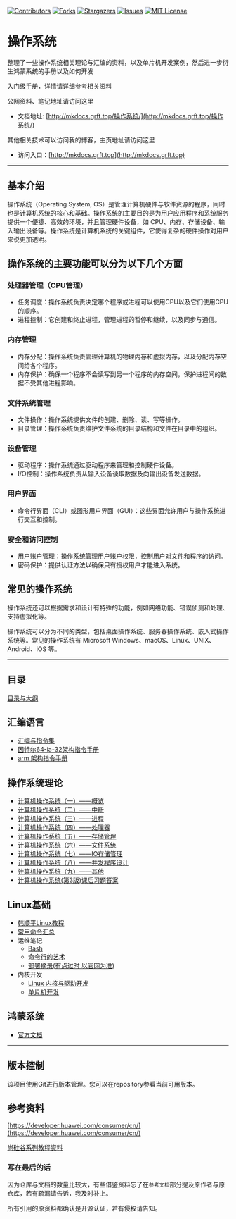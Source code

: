 <!-- PROJECT SHIELDS -->

[![Contributors][contributors-shield]][contributors-url]
[![Forks][forks-shield]][forks-url]
[![Stargazers][stars-shield]][stars-url]
[![Issues][issues-shield]][issues-url]
[![MIT License][license-shield]][license-url]
<!-- [![LinkedIn][linkedin-shield]][linkedin-url] -->

<!-- PROJECT LOGO -->

# 操作系统

整理了一些操作系统相关理论与汇编的资料，以及单片机开发案例，然后进一步衍生鸿蒙系统的手册以及如何开发

入门级手册，详情请详细参考相关资料

公网资料、笔记地址请访问这里 

- 文档地址: [http://mkdocs.grft.top/操作系统/](http://mkdocs.grft.top/操作系统/)

其他相关技术可以访问我的博客，主页地址请访问这里

- 访问入口：[http://mkdocs.grft.top](http://mkdocs.grft.top)

--------------------

## 基本介绍

操作系统（Operating System, OS）是管理计算机硬件与软件资源的程序，同时也是计算机系统的核心和基础。操作系统的主要目的是为用户应用程序和系统服务提供一个便捷、高效的环境，并且管理硬件设备，如 CPU、内存、存储设备、输入输出设备等。操作系统是计算机系统的关键组件，它使得复杂的硬件操作对用户来说更加透明。

## 操作系统的主要功能可以分为以下几个方面

### 处理器管理（CPU管理）
+ 任务调度：操作系统负责决定哪个程序或进程可以使用CPU以及它们使用CPU的顺序。
+ 进程控制：它创建和终止进程，管理进程的暂停和继续，以及同步与通信。

### 内存管理
+ 内存分配：操作系统负责管理计算机的物理内存和虚拟内存，以及分配内存空间给各个程序。
+ 内存保护：确保一个程序不会读写到另一个程序的内存空间，保护进程间的数据不受其他进程影响。

### 文件系统管理
+ 文件操作：操作系统提供文件的创建、删除、读、写等操作。
+ 目录管理：操作系统负责维护文件系统的目录结构和文件在目录中的组织。

### 设备管理
+ 驱动程序：操作系统通过驱动程序来管理和控制硬件设备。
+ I/O控制：操作系统负责从输入设备读取数据及向输出设备发送数据。

### 用户界面
+ 命令行界面（CLI）或图形用户界面（GUI）：这些界面允许用户与操作系统进行交互和控制。

### 安全和访问控制
+ 用户账户管理：操作系统管理用户账户权限，控制用户对文件和程序的访问。
+ 密码保护：提供认证方法以确保只有授权用户才能进入系统。

## 常见的操作系统
操作系统还可以根据需求和设计有特殊的功能，例如网络功能、错误侦测和处理、支持虚拟化等。

操作系统可以分为不同的类型，包括桌面操作系统、服务器操作系统、嵌入式操作系统等。常见的操作系统有 Microsoft Windows、macOS、Linux、UNIX、Android、iOS 等。


--------------------

## 目录

[目录与大纲](index.md)

## 汇编语言

+ [汇编与指令集](汇编语言/汇编与指令集.md)
+ [因特尔64-ia-32架构指令手册](汇编语言/64-ia-32-architectures-software-developer-vol-1-manual.pdf)
+ [arm 架构指令手册](汇编语言/arm指令集及汇编.pdf)


## 操作系统理论

+ [计算机操作系统（一）——概览](理论知识/计算机操作系统（一）——概览.md)
+ [计算机操作系统（二）——中断](理论知识/计算机操作系统（二）——中断.md)
+ [计算机操作系统（三）——进程](理论知识/计算机操作系统（三）——进程.md)
+ [计算机操作系统（四）——处理器](理论知识/计算机操作系统（四）——处理器.md)
+ [计算机操作系统（五）——存储管理](理论知识/计算机操作系统（五）——存储管理.md)
+ [计算机操作系统（六）——文件系统](理论知识/计算机操作系统（六）——文件系统.md)
+ [计算机操作系统（七）——IO存储管理](理论知识/计算机操作系统（七）——IO存储管理.md)
+ [计算机操作系统（八）——并发程序设计](理论知识/计算机操作系统（八）——并发程序设计.md)
+ [计算机操作系统（九）——其他](理论知识/计算机操作系统（九）——其他.md)
+ [计算机操作系统(第3版)课后习题答案](理论知识/计算机操作系统(第3版)课后习题答案.md)


## Linux基础

+ [韩顺平Linux教程](Linux基础/韩顺平_2021图解Linux全面升级.pdf)
+ [常用命令汇总](Linux基础/命令汇总.md)
+ 运维笔记
    + [Bash](运维笔记/bash.md)
    + [命令行的艺术](运维笔记/the-art-of-command-line.md)
    + [部署摘录(有点过时 以官网为准)](https://github.com/coregear/linux)
+ 内核开发
    + [Linux 内核与驱动开发](https://github.com/gatieme/LDD-LinuxDeviceDrivers)
    + [单片机开发](https://www.dotcpp.com/course/scm/)


## 鸿蒙系统

+ [官方文档](https://developer.harmonyos.com/cn/docs/documentation/doc-guides-V3/arkts-get-started-0000001504769321-V3)


-------------------


## 版本控制

该项目使用Git进行版本管理。您可以在repository参看当前可用版本。

<!-- ## 作者 -->
<!--  -->
<!-- [小昊子](https://github.com/worst001) -->
<!--  -->
<!-- 制做不易，如果有帮到你就请作者喝杯咖啡吧! -->
<!--  -->
<!-- ![支付宝加微信](https://xiyou-oss.oss-cn-shanghai.aliyuncs.com/%E5%85%AC%E4%BC%97%E5%8F%B7%E4%B8%8E%E6%94%AF%E4%BB%98/%E6%94%AF%E4%BB%98%E5%AE%9D%E5%8A%A0%E5%BE%AE%E4%BF%A1.jpg) -->
<!--  -->
<!-- 作者无聊时做的测试游戏，完全免费哦！ -->
<!--  -->
<!-- ![公众号](https://xiyou-oss.oss-cn-shanghai.aliyuncs.com/%E5%85%AC%E4%BC%97%E5%8F%B7%E4%B8%8E%E6%94%AF%E4%BB%98/%E5%85%AC%E4%BC%97%E5%8F%B7%E5%B0%8F.jpg) -->

## 参考资料

[https://developer.huawei.com/consumer/cn/](https://developer.huawei.com/consumer/cn/)

[尚硅谷系列教程资料](http://www.atguigu.com/opensource.shtml)


### 写在最后的话

因为仓库与文档的数量比较大，有些借鉴资料忘了在`参考文档`部分提及原作者与原仓库，若有疏漏请告诉，我及时补上。

所有引用的原资料都确认是开源认证，若有侵权请告知。

<!-- links -->
[your-project-path]:shaojintian/Best_README_template
[contributors-shield]: https://img.shields.io/github/contributors/worst001/mkdocs_os.svg?style=flat-square
[contributors-url]: https://github.com/worst001/mkdocs_os/graphs/contributors
[forks-shield]: https://img.shields.io/github/forks/worst001/mkdocs_os.svg?style=flat-square
[forks-url]: https://github.com/worst001/mkdocs_os/network/members
[stars-shield]: https://img.shields.io/github/stars/worst001/mkdocs_os.svg?style=flat-square
[stars-url]: https://github.com/worst001/mkdocs_os/stargazers
[issues-shield]: https://img.shields.io/github/issues/worst001/mkdocs_os.svg?style=flat-square
[issues-url]: https://img.shields.io/github/issues/worst001/mkdocs_os.svg
[license-shield]: https://img.shields.io/github/license/worst001/mkdocs_os.svg?style=flat-square
[license-url]: https://github.com/worst001/mkdocs_os/blob/main/LICENSE.txt
<!-- [linkedin-shield]: https://img.shields.io/badge/-LinkedIn-black.svg?style=flat-square&logo=linkedin&colorB=555 -->
<!-- [linkedin-url]: https://linkedin.com/in/shaojintian -->
